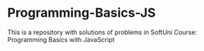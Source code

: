 # Programming-Basics-JS
This is a repository with solutions of problems in SoftUni Course: Programming Basics with JavaScript
